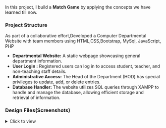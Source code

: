 In this project, I build a **Match Game** by applying the concepts we have learned till now.
### Project Structure

As part of a collaborative effort,Developed a Computer Departmental Website with team members using HTML,CSS,Bootstrap, MySql, JavaScript, PHP
- **Departmental Website:** A static webpage showcasing general department information.
- **User Login :** Registered users can log in to access student, teacher, and non-teaching staff details.
- **Administrative Access:** The Head of the Department (HOD) has special privileges to update, add, or delete entries.
- **Database Handler:** The website utilizes SQL queries through XAMPP to handle and manage the database, allowing efficient storage and retrieval of information.





### Design Files(Screenshots)
<details>
<summary>Click to view</summary>

- ![Front Page](https://github.com/PRATIKBAGADE1/TYCompWeb/blob/master/ss/home%20page.png)
- ![Match Game](https://github.com/PRATIKBAGADE1/TYCompWeb/blob/master/ss/developers.png)
- ![Scorecard](https://github.com/PRATIKBAGADE1/TYCompWeb/blob/master/ss/sdc.png)
- ![Scorecard](https://github.com/PRATIKBAGADE1/TYCompWeb/blob/master/ss/sign%20in.png)
- ![Scorecard](https://github.com/PRATIKBAGADE1/TYCompWeb/blob/master/ss/teachers.png)
- ![Scorecard](https://github.com/PRATIKBAGADE1/TYCompWeb/blob/master/ss/HOD_Login.png)
- ![Scorecard](https://github.com/PRATIKBAGADE1/TYCompWeb/blob/master/ss/add%20student.png)
- ![Scorecard](https://github.com/PRATIKBAGADE1/TYCompWeb/blob/master/ss/deleting%20studunts.png)

</details>
